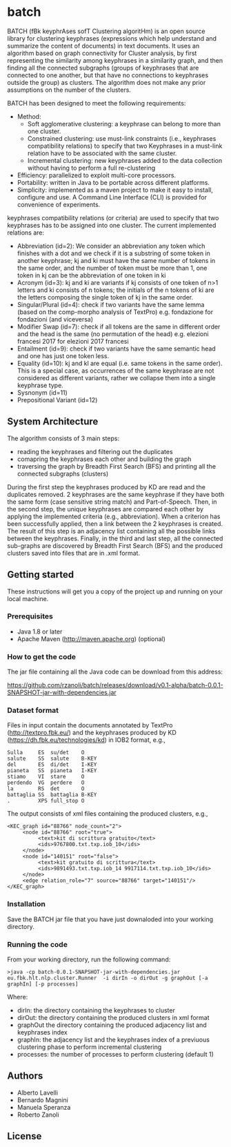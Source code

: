 # batch

BATCH (fBk keyphrAses sofT Clustering algoritHm) is an open source library for clustering keyphrases (expressions which help understand and summarize the content of documents) in text documents. It uses an algorithm based on graph connectivity for Cluster analysis, by first representing the similarity among keyphrases in a similarity graph, and then finding all the connected subgraphs (groups of keyphrases that are connected to one another, but that have no connections to keyphrases outside the group) as clusters. The algorithm does not make any prior assumptions on the number of the clusters.

BATCH has been designed to meet the following requirements:

- Method: 
  - Soft agglomerative clustering: a keyphrase can belong to more than one cluster.
  - Constrained clustering: use must-link constraints (i.e., keyphrases compatibility relations) to specify that two Keyphrases in a must-link relation have to be associated with the same cluster.
  - Incremental clustering: new keyphrases added to the data collection without having to perform a full re-clustering
- Efficiency: parallelized to exploit multi-core processors. 
- Portability: written in Java to be portable across different platforms.
- Simplicity:  implemented as a maven project to make it easy to install, configure and use. A Command Line Interface (CLI) is provided for convenience of experiments.

keyphrases compatibility relations (or criteria) are used to specify that two keyphrases has to be assigned into one cluster. The current implemented relations are:
- Abbreviation (id=2): We consider an abbreviation any token which finishes with a dot and we check if it is a substring of some token in another keyphrase; kj and ki must have the same number of tokens in the same order, and the number of token must be more than 1, one token in kj can be the abbreviation of one token in ki
- Acronym (id=3): kj and ki are variants if kj consists of one token of n>1 letters and ki consists of n tokens; the initials of the n tokens of ki are the letters composing the single token of kj in the same order.
- Singular/Plural (id=4): check if two variants have the same lemma (based on the comp-morpho analysis of TextPro)
e.g. fondazione for fondazioni (and viceversa)
- Modifier Swap (id=7): check if all tokens are the same in different order and the head is the same (no permutation of the head)
e.g. elezioni francesi 2017 for elezioni 2017 francesi
- Entailment (id=9): check if two variants have the same semantic head and one has just one token less.
- Equality (id=10): kj and kl are equal (i.e. same tokens in the same order). This is a special case, as occurrences of the same keyphrase are not considered as different variants, rather we collapse them into a single keyphrase type.
- Sysnonym (id=11)
- Prepositional Variant (id=12)


## System Architecture

The algorithm consists of 3 main steps:

- reading the keyphrases and filtering out the duplicates
- comapring the keyphrases each other and building the graph
- traversing the graph by Breadth First Search (BFS) and printing all the connected subgraphs (clusters)

During the first step the keyphrases produced by KD are read and the duplicates removed. 2 keyphrases are the same keyphrase if they have both the same form (case sensitive string match) and Part-of-Speech. Then, in the second step, the unique keyphrases are compared each other by applying the implemented criteria (e.g., abbreviation). When a criterion has been successfully applied, then a link between the 2 keyphrases is created. The result of this step is an adjacency list containing all the possible links between the keyphrases. Finally, in the third and last step, all the connected sub-graphs are discovered by Breadth First Search (BFS) and the produced clusters saved into files that are in .xml format.


## Getting started

These instructions will get you a copy of the project up and running on your local machine.

### Prerequisites

- Java 1.8 or later
- Apache Maven (http://maven.apache.org) (optional)

### How to get the code

The jar file containing all the Java code can be download from this address: 

https://github.com/rzanoli/batch/releases/download/v0.1-alpha/batch-0.0.1-SNAPSHOT-jar-with-dependencies.jar


### Dataset format

Files in input contain the documents annotated by TextPro (http://textpro.fbk.eu/) and the keyphrases produced by KD (https://dh.fbk.eu/technologies/kd) in IOB2 format, e.g.,
```
Sulla     ES  su/det    O
salute    SS  salute    B-KEY
del       ES  di/det    I-KEY
pianeta   SS  pianeta   I-KEY
stiamo    VI  stare     O
perdendo  VG  perdere   O
la        RS  det       O
battaglia SS  battaglia B-KEY
.         XPS full_stop O
```

The output consists of xml files containing the produced clusters, e.g.,
```
<KEC_graph id="88766" node_count="2">
     <node id="88766" root="true">
          <text>kit di scrittura gratuito</text>
          <ids>9767800.txt.txp.iob_10</ids>
     </node>
     <node id="140151" root="false">
          <text>kit gratuito di scrittura</text>
          <ids>9891493.txt.txp.iob_14 9917114.txt.txp.iob_10</ids>
     </node>
     <edge relation_role="7" source="88766" target="140151"/>
</KEC_graph>
```

### Installation

Save the BATCH jar file that you have just downaloded into your working directory.

### Running the code

From your working directory, run the following command:

```>java -cp batch-0.0.1-SNAPSHOT-jar-with-dependencies.jar eu.fbk.hlt.nlp.cluster.Runner  -i dirIn -o dirOut -g graphOut [-a graphIn] [-p processes]```

Where: 
- dirIn: the directory containing the keyphrases to cluster
- dirOut: the directory containing the produced clusters in xml format
- graphOut the directory containing the produced adjacency list and keyphrases index
- graphIn: the adjacency list and the keyphrases index of a previuous clustering phase to perform incremental clustering
- processes: the number of processes to perform clustering (default 1)

## Authors

- Alberto Lavelli
- Bernardo Magnini
- Manuela Speranza
- Roberto Zanoli

## License

